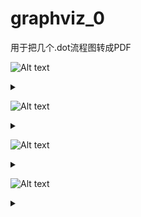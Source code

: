 # graphviz_0
用于把几个.dot流程图转成PDF

![Alt text](https://g.gravizo.com/source/custom_mark_g1?https://github.com/wood1139/graphviz_0/blob/master/README.md)
<details> 
<summary></summary>
custom_mark_g1
  digraph g1 {	
		{
			node [shape=point]
			{ rank=same; d1 d2 d3 d4 d5 d6 d7 d8 d9 d10 d11 d12 d13 d14 d15 d16 d17 d18 d19 d20 d21 d22};
			d1->d2->d3->d4->d5->d6->d7->d8->d9->d10->d11->d12->d13->d14->d15->d16->d17->d18->d19->d20->d21->d22 [arrowsize=0];
			d1->d20 [arrowsize=0, color=blue];
			d2->d21 [arrowsize=0, color=red];
			d3->d22 [arrowsize=0, color=green];
		}
		
		{
			node [shape=plaintext]
			{ rank=same; "判断输出1" "判断输出2" "判断输出3" };
			d20->"判断输出1" [color=blue];
			d21->"判断输出2" [color=red];
			d22->"判断输出3" [color=green];
		}

		comment [label="每一次测距后，都结合最近的20次测距结果，进行一次判断输出" shape=plaintext]
		comment->d12 [arrowsize=0 penwidth=0]
	}
custom_mark_g1
</details>


![Alt text](https://g.gravizo.com/source/custom_mark_g2?https://github.com/wood1139/graphviz_0/blob/master/README.md)
<details> 
<summary></summary>
custom_mark_g2
  digraph g2 {
		node [shape=plaintext]
		a [label="用于判断稳态的amp极差阈值"]
		b [label="="]
		c [label="40, amp<=50"]
		d [label="-6.6482e-5 * amp * amp + 0.13296f * amp + 33.518f,  50<amp<1000"]
		e [label="100, amp均值>1000"]
		{{ rank=same; a b d };}

		c->d->e [arrowsize=0 penwidth=0]
	}
custom_mark_g2
</details>


![Alt text](https://g.gravizo.com/source/custom_mark_g3?https://github.com/wood1139/graphviz_0/blob/master/README.md)
<details> 
<summary></summary>
custom_mark_g3
  digraph g3 {
		
		new_frame             [label="新的一次测距结果"]
		judge_stable          [label="稳态判定", shape=diamond]
		judge_dist_range      [label="dist极差>360cm", shape=diamond]
		judge_empty_rain      [label="amp<800\n 且 \n2个以上dist==0 或 5个以上dist<10cm", shape=diamond]
		judge_dist_park       [label="10cm<dist<360cm", shape=diamond]
		judge_dist_far        [label="dist>360cm", shape=diamond]
		judge_amp_800         [label="amp<800", shape=diamond]
		unstable_cnt_reset    [label="非稳态计数清零"]
		unstable_cnt_acc      [label="非稳态计数累加"]
		judge_unstable_cnt    [label="非稳态计数>1200", shape=diamond]
		judge_unstable_cnt_0  [label="非稳态计数>0", shape=diamond]

		status_park      [label="有车", style=filled]
		status_empty     [label="空场", style=filled]
		status_dirty     [label="脏污", style=filled]
		status_rain      [label="雨雪", style=filled]

		status_jump      [label="状态切换", style=filled, color=".7 .3 1.0"]

		new_frame            ->   judge_stable;
		judge_stable         ->   unstable_cnt_acc          [label="N"];
		unstable_cnt_acc     ->   judge_unstable_cnt
		judge_unstable_cnt   ->   status_rain           [label="Y"];

		judge_stable         ->   judge_unstable_cnt_0  [label="Y"];
		judge_unstable_cnt_0 ->   status_jump;

		judge_stable         ->   judge_dist_range      [label="Y"];
		judge_dist_range     ->   status_empty          [label="Y"];
		judge_dist_range     ->   judge_empty_rain      [label="N"];
		judge_empty_rain     ->   status_empty          [label="Y, 雨天特征"];
		judge_empty_rain     ->   judge_dist_park       [label="N"];

		judge_dist_park     ->   status_park           [label="Y"];
		judge_dist_park     ->   judge_dist_far        [label="N"];
		judge_dist_far      ->   status_empty          [label="Y"];
		judge_dist_far      ->   judge_amp_800         [label="N(dist<10)"];
		judge_amp_800       ->   status_empty          [label="Y"];
		judge_amp_800       ->   status_dirty          [label="N"];

		status_dirty        ->   status_park;

		status_jump         ->   unstable_cnt_reset;
		status_park         ->   judge_unstable_cnt_0;
		status_empty        ->   judge_unstable_cnt_0;
	}
custom_mark_g3
</details>


![Alt text](https://g.gravizo.com/source/custom_mark_g4?https://github.com/wood1139/graphviz_0/blob/master/README.md)
<details> 
<summary></summary>
custom_mark_g4
	digraph g4 {
		status_park      [label="有车", style=filled]
		status_empty     [label="空场", style=filled]

		status_park  -> status_empty [label="离场"]
		status_empty -> status_park  [label="进场"]
		status_park  -> status_park  [label="进场（距离变化大于30cm）"]

	}
custom_mark_g4
</details>